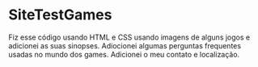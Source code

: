# SiteTestGames
Fiz esse código usando HTML e CSS usando imagens de alguns jogos e adicionei as suas sinopses. Adiocionei algumas perguntas frequentes usadas no mundo dos games. Adicionei o meu contato e localização.
